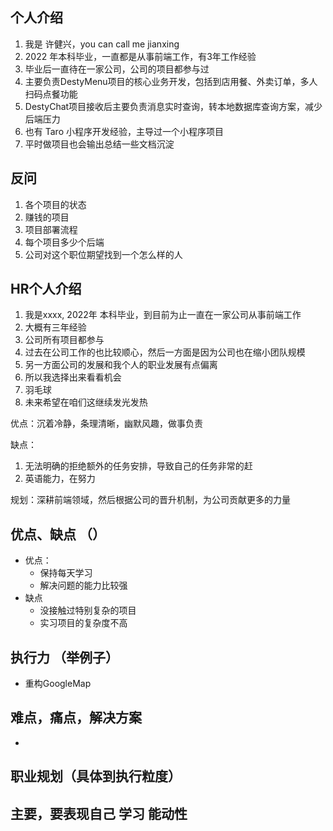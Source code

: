 ## 个人介绍

1. 我是 许健兴，you can call me jianxing
2. 2022 年本科毕业，一直都是从事前端工作，有3年工作经验
3. 毕业后一直待在一家公司，公司的项目都参与过
4. 主要负责DestyMenu项目的核心业务开发，包括到店用餐、外卖订单，多人扫码点餐功能
5. DestyChat项目接收后主要负责消息实时查询，转本地数据库查询方案，减少后端压力
5. 也有 Taro 小程序开发经验，主导过一个小程序项目
6. 平时做项目也会输出总结一些文档沉淀

## 反问
1. 各个项目的状态
2. 赚钱的项目
3. 项目部署流程
4. 每个项目多少个后端
5. 公司对这个职位期望找到一个怎么样的人

## HR个人介绍
1. 我是xxxx, 2022年 本科毕业，到目前为止一直在一家公司从事前端工作
2. 大概有三年经验
3. 公司所有项目都参与
4. 过去在公司工作的也比较顺心，然后一方面是因为公司也在缩小团队规模
5. 另一方面公司的发展和我个人的职业发展有点偏离
6. 所以我选择出来看看机会
7. 羽毛球
8. 未来希望在咱们这继续发光发热


优点：沉着冷静，条理清晰，幽默风趣，做事负责

缺点：
1. 无法明确的拒绝额外的任务安排，导致自己的任务非常的赶
2. 英语能力，在努力

规划：深耕前端领域，然后根据公司的晋升机制，为公司贡献更多的力量

## 优点、缺点 （）
- 优点：
  + 保持每天学习
  + 解决问题的能力比较强
- 缺点
  + 没接触过特别复杂的项目
  + 实习项目的复杂度不高

## 执行力 （举例子）
- 重构GoogleMap

## 难点，痛点，解决方案
- 

## 职业规划（具体到执行粒度）

## 主要，要表现自己 学习 能动性
